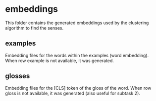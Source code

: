 # embeddings
This folder contains the generated embeddings used by the clustering algorithm to find the senses.

## examples
Embedding files for the words within the examples (word embedding).
When row example is not available, it was generated.

## glosses
Embedding files for the [CLS] token of the gloss of the word.
When row gloss is not available, it was generated (also useful for subtask 2).
